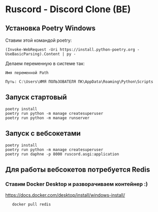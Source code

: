 # Ruscord - Discord Clone (BE)

## Установка Poetry Windows

Ставим этой командой poetry:
```shell
(Invoke-WebRequest -Uri https://install.python-poetry.org -UseBasicParsing).Content | py -
```
Делаем переменную в системе так:

```shell
Имя переменной Path  

Путь: C:\Users\ИМЯ ПОЛЬЗОВАТЕЛЯ ПК\AppData\Roaming\Python\Scripts
```

## Запуск стартовый  
```shell
poetry install
poetry run python -m manage createsuperuser
poetry run python -m manage runserver
```

## Запуск с вебсокетами 
```shell
poetry install
poetry run python -m manage createsuperuser
poetry run daphne -p 8000 ruscord.asgi:application
```


## Для работы вебсокетов потребуется Redis
### Ставим Docker Desktop и разворачиваем контейнер :)

https://docs.docker.com/desktop/install/windows-install/

```shell
   docker pull redis
```


